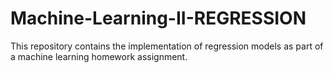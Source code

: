 # Machine-Learning-II-REGRESSION
This repository contains the implementation of regression models as part of a machine learning homework assignment.
